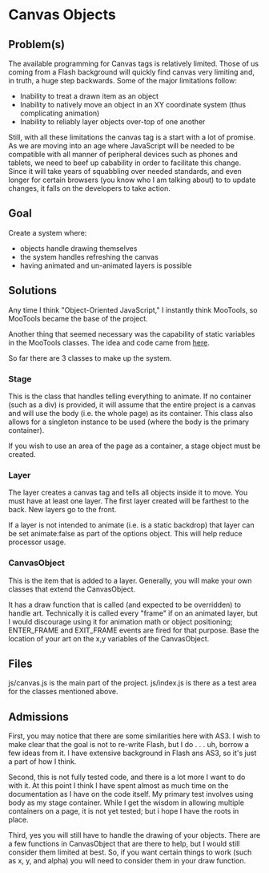 # Canvas Objects #

## Problem(s) ##

The available programming for Canvas tags is relatively limited. Those of us coming from a Flash background will quickly find canvas very limiting and, in truth, a huge step backwards. Some of the major limitations follow:

+ Inability to treat a drawn item as an object
+ Inability to natively move an object in an XY coordinate system (thus complicating animation)
+ Inability to reliably layer objects over-top of one another

Still, with all these limitations the canvas tag is a start with a lot of promise. As we are moving into an age where JavaScript will be needed to be compatible with all manner of peripheral devices such as phones and tablets, we need to beef up cabability in order to facilitate this change. Since it will take years of squabbling over needed standards, and even longer for certain browsers (you know who I am talking about) to to update changes, it falls on the developers to take action.

## Goal ##

Create a system where: 

+ objects handle drawing themselves
+ the system handles refreshing the canvas
+ having animated and un-animated layers is possible

## Solutions ##

Any time I think "Object-Oriented JavaScript," I instantly think MooTools, so MooTools became the base of the project.

Another thing that seemed necessary was the capability of static variables in the MooTools classes. The idea and code came from [here](http://www.amazon.com/Pro-JavaScript-MooTools-Mark-Obcena/dp/1430230541/ "Pro JavaScript with MooTools").

So far there are 3 classes to make up the system.

### Stage ###

This is the class that handles telling everything to animate. If no container (such as a div) is provided, it will assume that the entire project is a canvas and will use the body (i.e. the whole page) as its container. This class also allows for a singleton instance to be used (where the body is the primary container).

If you wish to use an area of the page as a container, a stage object must be created.

### Layer ###

The layer creates a canvas tag and tells all objects inside it to move. You must have at least one layer. The first layer created will be farthest to the back. New layers go to the front. 

If a layer is not intended to animate (i.e. is a static backdrop) that layer can be set animate:false as part of the options object. This will help reduce processor usage.

### CanvasObject ###

This is the item that is added to a layer. Generally, you will make your own classes that extend the CanvasObject. 

It has a draw function that is called (and expected to be overridden) to handle art. Technically it is called every "frame" if on an animated layer, but I would discourage using it for animation math or object positioning; ENTER_FRAME and EXIT_FRAME events are fired for that purpose. Base the location of your art on the x,y variables of the CanvasObject.

## Files ##

js/canvas.js is the main part of the project. js/index.js is there as a test area for the classes mentioned above.

## Admissions ##

First, you may notice that there are some similarities here with AS3. I wish to make clear that the goal is not to re-write Flash, but I do . . . uh, borrow a few ideas from it. I have extensive background in Flash ans AS3, so it's just a part of how I think.

Second, this is not fully tested code, and there is a lot more I want to do with it. At this point I think I have spent almost as much time on the documentation as I have on the code itself. My primary test involves using body as my stage container. While I get the wisdom in allowing multiple containers on a page, it is not yet tested; but i hope I have the roots in place.

Third, yes you will still have to handle the drawing of your objects. There are a few functions in CanvasObject that are there to help, but I would still consider them limited at best. So, if you want certain things to work (such as x, y, and alpha) you will need to consider them in your draw function.